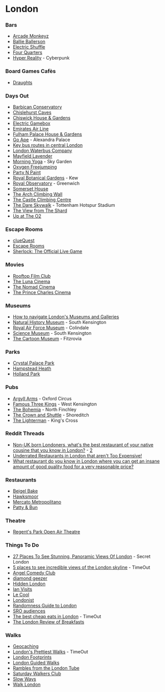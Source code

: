 # London

### Bars

* [Arcade Monkeyz](https://www.arcademonkeyz.com)
* [Ballie Ballerson](https://www.ballieballerson.com)
* [Electric Shuffle](https://electricshuffle.com/london/)
* [Four Quarters](https://fourquarters.bar)
* [Hyper Reality](https://hyper-reality.io) - Cyberpunk

### Board Games Cafès

* [Draughts](https://www.draughtslondon.com)

### Days Out

* [Barbican Conservatory](https://www.barbican.org.uk/whats-on/2021/event/visit-the-conservatory)
* [Chislehurst Caves](https://www.chislehurst-caves.co.uk)
* [Chiswick House & Gardens](https://chiswickhouseandgardens.org.uk)
* [Electric Gamebox](https://electricgamebox.com)
* [Emirates Air Line](https://tfl.gov.uk/modes/emirates-air-line/)
* [Fulham Palace House & Gardens](https://www.fulhampalace.org)
* [Go Ape](https://goape.co.uk/locations/alexandra-palace) - Alexandra Palace
* [Key bus routes in central London](https://www.mapaplan.com/travel-map/london-top-tourist-attractions-map/high-resolution/london-top-tourist-attractions-map-14-key-bus-routes-by-tourist-attractions-in-central-london-high-resolution.png)
* [London Waterbus Company](https://www.londonwaterbus.com)
* [Mayfield Lavender](https://www.mayfieldlavender.com)
* [Morning Yoga](https://skygarden.london/morning-yoga/) - Sky Garden
* [Oxygen Freejumping](https://oxygenfreejumping.co.uk/#)
* [Party N Paint](https://www.partynpaint.co.uk)
* [Royal Botanical Gardens](https://www.kew.org) - Kew
* [Royal Observatory](https://www.rmg.co.uk/royal-observatory) - Greenwich
* [Somerset House](https://www.somersethouse.org.uk)
* [The Arch Climbing Wall](https://www.archclimbingwall.com)
* [The Castle Climbing Centre](https://www.castle-climbing.co.uk)
* [The Dare Skywalk](https://experience.tottenhamhotspur.com/spurs-sky-walk.htm) - Tottenham Hotspur Stadium
* [The View from The Shard](https://www.theviewfromtheshard.com)
* [Up at The O2](https://www.theo2.co.uk/m/news/detail/up-at-the-o2)

### Escape Rooms

* [clueQuest](https://cluequest.co.uk/escape-room-london)
* [Escape Rooms](https://www.escaperooms.co.uk)
* [Sherlock: The Official Live Game](https://www.thegameisnow.com)

### Movies

* [Rooftop Film Club](https://rooftopfilmclub.com/london/)
* [The Luna Cinema](https://www.thelunacinema.com)
* [The Nomad Cinema](https://www.whereisthenomad.com)
* [The Prince Charles Cinema](https://princecharlescinema.com/PrinceCharlesCinema.dll/Home)

### Museums

* [How to navigate London's Museums and Galleries](https://assets.londonist.com/uploads/2015/02/museums3\_7.pdf)
* [Natural History Museum](https://www.nhm.ac.uk) - South Kensington
* [Royal Air Force Museum](https://www.rafmuseum.org.uk/london/) - Colindale
* [Science Museum](https://www.sciencemuseum.org.uk) - South Kensington
* [The Cartoon Museum](https://www.cartoonmuseum.org) - Fitzrovia

### Parks

* [Crystal Palace Park](https://www.bromley.gov.uk/crystalpalacepark)
* [Hampstead Heath](https://www.hampsteadheath.net)
* [Holland Park](https://www.rbkc.gov.uk/leisure-and-culture/parks/holland-park)

### Pubs

* [Argyll Arms](https://www.nicholsonspubs.co.uk/restaurants/london/theargyllarmsoxfordcircuslondon) - Oxford Circus
* [Famous Three Kings](https://www.craft-pubs.co.uk/f3k-london) - West Kensington
* [The Bohemia](https://twitter.com/Bohemia\_N12/with\_replies) - North Finchley
* [The Crown and Shuttle](https://www.crownandshuttle.com) - Shoreditch
* [The Lighterman](https://www.thelighterman.co.uk) - King's Cross

### Reddit Threads

* [Non-UK born Londoners, what's the best restaurant of your native cousine that you know in London?](https://www.reddit.com/r/london/comments/ovpobh/nonuk\_born\_londoners\_whats\_the\_best\_restaurant\_of/) - [2](https://www.reddit.com/r/london/comments/952fob/nonuk\_born\_londoners\_whats\_the\_best\_restaurant\_of/)
* [Underrated Restaurants in London that aren't Too Expensive!](https://www.reddit.com/r/london/comments/skxwrp/underrated\_restaurants\_in\_london\_that\_arent\_too/)
* [What restaurant do you know in London where you can get an insane amount of good quality food for a very reasonable price?](https://www.reddit.com/r/london/comments/ofhwz1/what\_restaurant\_do\_you\_know\_in\_london\_where\_you/)

### Restaurants

* [Beigel Bake](https://bricklanebeigel.co.uk)
* [Hawksmoor](https://thehawksmoor.com)
* [Mercato Metropolitano](https://www.mercatometropolitano.com)
* [Patty & Bun](https://www.pattyandbun.co.uk)

### Theatre

* [Regent's Park Open Air Theatre](https://openairtheatre.com)

### Things To Do

* [27 Places To See Stunning, Panoramic Views Of London](https://secretldn.com/best-places-for-panoramic-views-of-london/) - Secret London
* [5 places to see incredible views of the London skyline](https://www.timeout.com/london/things-to-do/places-to-see-incredible-views-of-the-london-skyline-for-free) - TimeOut
* [Angel Comedy Club](https://www.angelcomedy.co.uk)
* [diamond geezer](https://diamondgeezer.blogspot.com/2015\_04\_01\_diamondgeezer\_archive.html)
* [Hidden London](https://hidden-london.com)
* [Ian Visits](https://www.ianvisits.co.uk/calendar/)
* [Le Cool](https://london.lecool.com)
* [Londonist](https://londonist.com)
* [Randomness Guide to London](https://london.randomness.org.uk/wiki.cgi)
* [SRO audiences](https://www.sroaudiences.com)
* [The best cheap eats in London](https://www.timeout.com/london/food-drink/londons-best-cheap-eats) - TimeOut
* [The London Review of Breakfasts](https://londonreviewofbreakfasts.blogspot.com)

### Walks

* [Geocaching](https://www.geocaching.com/play)
* [London's Prettiest Walks](https://www.timeout.com/london/things-to-do/londons-prettiest-walks) - TimeOut
* [London Footprints](https://www.london-footprints.co.uk/index.htm)
* [London Guided Walks](https://londonguidedwalks.uk)
* [Rambles from the London Tube](https://www.londontuberambles.co.uk)
* [Saturday Walkers Club](https://www.walkingclub.org.uk)
* [Slow Ways](https://beta.slowways.org)
* [Walk London](https://www.walklondon.org.uk)
